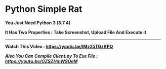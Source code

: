 # Python Simple Rat

**You Just Need Python 3 (3.7.4)**

**It Has Two Properties : Take Screenshot, Upload File And Execute it**

------

**Watch This Video : https://youtu.be/lMz25TGzKPQ**

***Also You Can Compile Client.py To Exe File : https://youtu.be/OZSZHmWSOeM***

